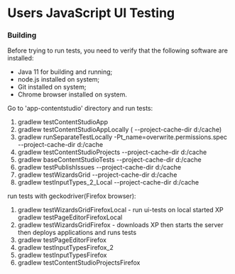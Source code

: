 Users JavaScript UI Testing
===

### Building

Before trying to run tests, you need to verify that the following software are installed:

* Java 11 for building and running;
* node.js installed on system;
* Git installed on system;
* Chrome browser installed on system.

Go to 'app-contentstudio' directory and run tests:

1. gradlew testContentStudioApp
2. gradlew testContentStudioAppLocally  ( --project-cache-dir d:/cache)
3. gradlew runSeparateTestLocally -Pt_name=overwrite.permissions.spec --project-cache-dir d:/cache
4. gradlew testContentStudioProjects --project-cache-dir d:/cache
5. gradlew baseContentStudioTests --project-cache-dir d:/cache
6. gradlew testPublishIssues --project-cache-dir d:/cache
7. gradlew testWizardsGrid --project-cache-dir d:/cache
8. gradlew testInputTypes_2_Local --project-cache-dir d:/cache

run tests with geckodriver(Firefox browser):

1. gradlew testWizardsGridFirefoxLocal - run ui-tests on local started XP
   gradlew testPageEditorFirefoxLocal
2. gradlew testWizardsGridFirefox - downloads XP then starts the server then deploys applications and runs tests
3. gradlew testPageEditorFirefox
4. gradlew testInputTypesFirefox_2
5. gradlew testInputTypesFirefox
6. gradlew testContentStudioProjectsFirefox


